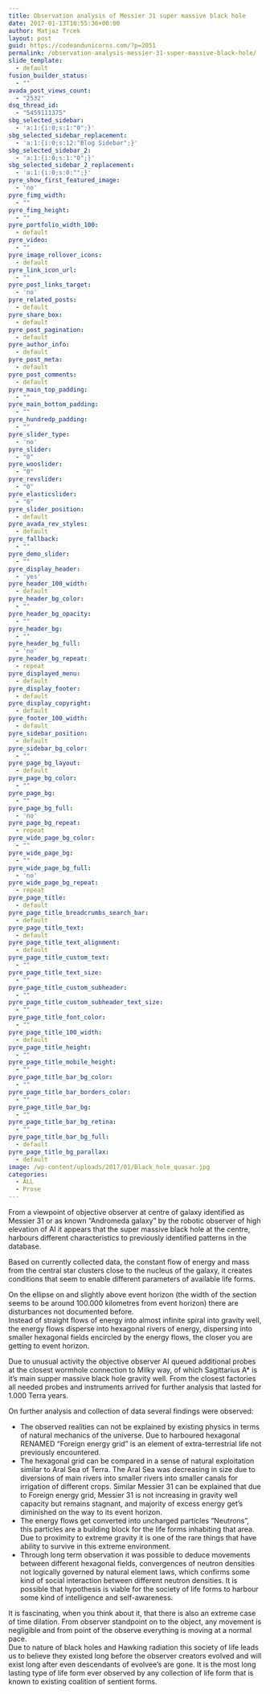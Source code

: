 ```yaml
---
title: Observation analysis of Messier 31 super massive black hole
date: 2017-01-13T10:55:36+00:00
author: Matjaz Trcek
layout: post
guid: https://codeandunicorns.com/?p=2051
permalink: /observation-analysis-messier-31-super-massive-black-hole/
slide_template:
  - default
fusion_builder_status:
  - ""
avada_post_views_count:
  - "2532"
dsq_thread_id:
  - "5459111375"
sbg_selected_sidebar:
  - 'a:1:{i:0;s:1:"0";}'
sbg_selected_sidebar_replacement:
  - 'a:1:{i:0;s:12:"Blog Sidebar";}'
sbg_selected_sidebar_2:
  - 'a:1:{i:0;s:1:"0";}'
sbg_selected_sidebar_2_replacement:
  - 'a:1:{i:0;s:0:"";}'
pyre_show_first_featured_image:
  - 'no'
pyre_fimg_width:
  - ""
pyre_fimg_height:
  - ""
pyre_portfolio_width_100:
  - default
pyre_video:
  - ""
pyre_image_rollover_icons:
  - default
pyre_link_icon_url:
  - ""
pyre_post_links_target:
  - 'no'
pyre_related_posts:
  - default
pyre_share_box:
  - default
pyre_post_pagination:
  - default
pyre_author_info:
  - default
pyre_post_meta:
  - default
pyre_post_comments:
  - default
pyre_main_top_padding:
  - ""
pyre_main_bottom_padding:
  - ""
pyre_hundredp_padding:
  - ""
pyre_slider_type:
  - 'no'
pyre_slider:
  - "0"
pyre_wooslider:
  - "0"
pyre_revslider:
  - "0"
pyre_elasticslider:
  - "0"
pyre_slider_position:
  - default
pyre_avada_rev_styles:
  - default
pyre_fallback:
  - ""
pyre_demo_slider:
  - ""
pyre_display_header:
  - 'yes'
pyre_header_100_width:
  - default
pyre_header_bg_color:
  - ""
pyre_header_bg_opacity:
  - ""
pyre_header_bg:
  - ""
pyre_header_bg_full:
  - 'no'
pyre_header_bg_repeat:
  - repeat
pyre_displayed_menu:
  - default
pyre_display_footer:
  - default
pyre_display_copyright:
  - default
pyre_footer_100_width:
  - default
pyre_sidebar_position:
  - default
pyre_sidebar_bg_color:
  - ""
pyre_page_bg_layout:
  - default
pyre_page_bg_color:
  - ""
pyre_page_bg:
  - ""
pyre_page_bg_full:
  - 'no'
pyre_page_bg_repeat:
  - repeat
pyre_wide_page_bg_color:
  - ""
pyre_wide_page_bg:
  - ""
pyre_wide_page_bg_full:
  - 'no'
pyre_wide_page_bg_repeat:
  - repeat
pyre_page_title:
  - default
pyre_page_title_breadcrumbs_search_bar:
  - default
pyre_page_title_text:
  - default
pyre_page_title_text_alignment:
  - default
pyre_page_title_custom_text:
  - ""
pyre_page_title_text_size:
  - ""
pyre_page_title_custom_subheader:
  - ""
pyre_page_title_custom_subheader_text_size:
  - ""
pyre_page_title_font_color:
  - ""
pyre_page_title_100_width:
  - default
pyre_page_title_height:
  - ""
pyre_page_title_mobile_height:
  - ""
pyre_page_title_bar_bg_color:
  - ""
pyre_page_title_bar_borders_color:
  - ""
pyre_page_title_bar_bg:
  - ""
pyre_page_title_bar_bg_retina:
  - ""
pyre_page_title_bar_bg_full:
  - default
pyre_page_title_bg_parallax:
  - default
image: /wp-content/uploads/2017/01/Black_hole_quasar.jpg
categories:
  - ALL
  - Prose
---
```

From a viewpoint of objective observer at centre of galaxy identified as Messier 31 or as known &#8220;Andromeda galaxy&#8221; by the robotic observer of high elevation of AI it appears that the super massive black hole at the centre, harbours different characteristics to previously identified patterns in the database.

Based on currently collected data, the constant flow of energy and mass from the central star clusters close to the nucleus of the galaxy, it creates conditions that seem to enable different parameters of available life forms.

On the ellipse on and slightly above event horizon (the width of the section seems to be around 100.000 kilometres from event horizon) there are disturbances not documented before.  
Instead of straight flows of energy into almost infinite spiral into gravity well, the energy flows disperse into hexagonal rivers of energy, dispersing into smaller hexagonal fields encircled by the energy flows, the closer you are getting to event horizon.

Due to unusual activity the objective observer AI queued additional probes at the closest wormhole connection to Milky way, of which Sagittarius A* is it&#8217;s main supper massive black hole gravity well. From the closest factories all needed probes and instruments arrived for further analysis that lasted for 1.000 Terra years.

On further analysis and collection of data several findings were observed:

  * The observed realities can not be explained by existing physics in terms of natural mechanics of the universe. Due to harboured hexagonal RENAMED &#8220;Foreign energy grid&#8221; is an element of extra-terrestrial life not previously encountered.
  * The hexagonal grid can be compared in a sense of natural exploitation similar to Aral Sea of Terra. The Aral Sea was decreasing in size due to diversions of main rivers into smaller rivers into smaller canals for irrigation of different crops. Similar Messier 31 can be explained that due to Foreign energy grid, Messier 31 is not increasing in gravity well capacity but remains stagnant, and majority of excess energy get&#8217;s diminished on the way to its event horizon.
  * The energy flows get converted into uncharged particles &#8220;Neutrons&#8221;, this particles are a building block for the life forms inhabiting that area. Due to proximity to extreme gravity it is one of the rare things that have ability to survive in this extreme environment.
  * Through long term observation it was possible to deduce movements between different hexagonal fields, convergences of neutron densities not logically governed by natural element laws, which confirms some kind of social interaction between different neutron densities. It is possible that hypothesis is viable for the society of life forms to harbour some kind of intelligence and self-awareness.

It is fascinating, when you think about it, that there is also an extreme case of time dilation. From observer standpoint on to the object, any movement is negligible and from point of the observe everything is moving at a normal pace.  
Due to nature of black holes and Hawking radiation this society of life leads us to believe they existed long before the observer creators evolved and will exist long after even descendants of evolvee&#8217;s are gone. It is the most long lasting type of life form ever observed by any collection of life form that is known to existing coalition of sentient forms.